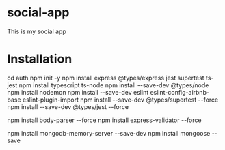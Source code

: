 # social-app

This is my social app

# Installation
cd auth
npm init -y
npm install express @types/express jest supertest ts-jest
npm install typescript ts-node
npm install --save-dev @types/node
npm install nodemon
npm install --save-dev eslint eslint-config-airbnb-base eslint-plugin-import
npm install --save-dev @types/supertest --force
npm install --save-dev @types/jest --force

npm install body-parser --force
npm install express-validator --force

npm install mongodb-memory-server --save-dev
npm install mongoose --save
